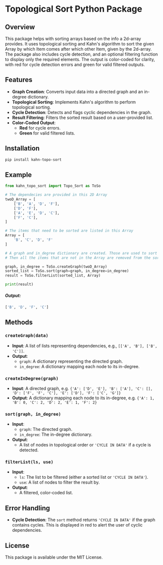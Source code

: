 # Topological Sort Python Package

## Overview

This package helps with sorting arrays based on the info a 2d-array provides. It uses topological sorting and Kahn's algorithm to sort the given Array by which Item comes after which other Item, given by the 2d-array. The package also includes cycle detection, and an optional filtering function to display only the required elements. The output is color-coded for clarity, with red for cycle detection errors and green for valid filtered outputs.

## Features

- **Graph Creation**: Converts input data into a directed graph and an in-degree dictionary.
- **Topological Sorting**: Implements Kahn's algorithm to perform topological sorting.
- **Cycle Detection**: Detects and flags cyclic dependencies in the graph.
- **Result Filtering**: Filters the sorted result based on a user-provided list.
- **Color-Coded Output**: 
  - **Red** for cycle errors.
  - **Green** for valid filtered lists.

## Installation

```bash
pip install kahn-topo-sort
```

## Example

```python
from kahn_topo_sort import Topo_Sort as ToSo

# The dependecies are provided in this 2D Array
twoD_Array = [
    ['B', 'A', 'D', 'F'],
    ['D', 'F'],
    ['A', 'E', 'D', 'C'],
    ['F', 'C'],
]

# The items that need to be sorted are listed in this Array
Array = [
    'B', 'C', 'D', 'F'
]

# A graph and in_degree dictionary are created. Those are used to sort the 2D Array.
# Then all the items that are not in the Array are removed from the sorted List.

graph, in_degree = ToSo.createGraph(twoD_Array)
sorted_list = ToSo.sort(graph=graph, in_degree=in_degree)
result = ToSo.filterList(sorted_list, Array)

print(result)
```
##### Output:
```bash
['B', 'D', 'F', 'C']
```

## Methods

### `createGraph(data)`

- **Input**: A list of lists representing dependencies, e.g., `[['A', 'B'], ['B', 'C']]`.
- **Output**:
  - `graph`: A dictionary representing the directed graph.
  - `in_degree`: A dictionary mapping each node to its in-degree.

### `createInDegree(graph)`

- **Input**: A directed graph, e.g. `{'A': ['D', 'E'], 'B': ['A'], 'C': [], 'D': ['F', 'F', 'C'], 'E': ['D'], 'F': ['C', 'G']}`
- **Output**: A dictionary mapping each node to its in-degree, e.g. `{'A': 1, 'B': 0, 'C': 2, 'D': 2, 'E': 1, 'F': 2}`

### `sort(graph, in_degree)`

- **Input**:
  - `graph`: The directed graph.
  - `in_degree`: The in-degree dictionary.
- **Output**: 
  - A list of nodes in topological order or `'CYCLE IN DATA'` if a cycle is detected.

### `filterList(ls, use)`

- **Input**:
  - `ls`: The list to be filtered (either a sorted list or `'CYCLE IN DATA'`).
  - `use`: A list of nodes to filter the result by.
- **Output**: 
  - A filtered, color-coded list.

## Error Handling

- **Cycle Detection**: The `sort` method returns `'CYCLE IN DATA'` if the graph contains cycles. This is displayed in red to alert the user of cyclic dependencies.

## License

This package is available under the MIT License.